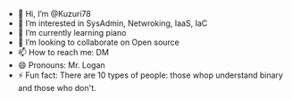 - 👋 Hi, I’m @Kuzuri78
- 👀 I’m interested in SysAdmin, Netwroking, IaaS, IaC
- 🌱 I’m currently learning piano
- 💞️ I’m looking to collaborate on Open source
- 📫 How to reach me: DM
- 😄 Pronouns: Mr. Logan
- ⚡ Fun fact: There are 10 types of people: those whop understand binary and those who don't.

<!---
Kuzuri78/Kuzuri78 is a ✨ special ✨ repository because its `README.md` (this file) appears on your GitHub profile.
You can click the Preview link to take a look at your changes.
--->
